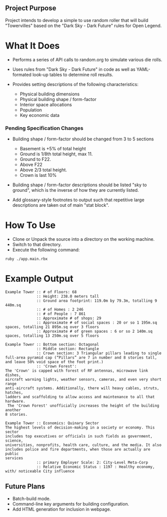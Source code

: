 [_metadata_:author_name]:- "Michel R Vaillancourt"
[_metadata_:author_email]:- "Michel@MichelRVaillancourt.com"
[_metadata_:studio_name]:- "Wolfstar Studios"
[_metadata_:project_start_date]:- "01 Dec 2021 - Afternoon"
[_metadata_:tags]:- "ttrpg ruby markdown"

[_metadata_:version]:- "1.1.0"
[_metadata_:last_change_date]:- "05 Mar 2022 @ 08h55ADT"


Project Purpose
---------------

Project intends to develop a simple to use random roller that will build "Towervilles" based on the "Dark Sky - Dark Future" rules for Open Legend.

What It Does
============

  * Performs a series of API calls to random.org to simulate various die rolls.
  * Uses rules from "Dark Sky - Dark Future" in code as well as YAML-formated look-up tables to determine roll results.
  * Provides setting descriptions of the following characteristics:

    + Physical building dimensions
    + Physical building shape / form-factor
    + Interior space allocations
    + Population
    + Key economic data

### Pending Specification Changes

 * Building shape / form-factor should be changed from 3 to 5 sections
    + Basement is +5% of total height
    + Ground is 1/8th total height, max 11.
    + Ground to F22.
    + Above F22
    + Above 2/3 total height.
    + Crown is last 10%

  * Building shape / form-factor descriptions should be listed "sky to ground", which is the inverse of how they are currently listed.

  * Add glossary-style footnotes to output such that repetitive large descriptions are taken out of main "stat block".

How To Use
==========

 * Clone or Unpack the source into a directory on the working machine.
 * Switch to that directory.
 * Execute the following command:

`ruby ./app.main.rbx`

Example Output
==============

    Example Tower :: # of Floors: 68
                  :: Height: 238.0 meters tall
                  :: Ground area footprint: 119.0m by 79.3m, totalling 9 440m.sq
                  :: # of Homes : 2 246
                  :: # of People : 7 861
                  :: Approximate # of shops: 29
                  :: Approximate # of social spaces : 20 or so 1 195m.sq spaces, totalling 21 895m.sq over 3 floors
                  :: Approximate # of green spaces : 6 or so 2 140m.sq spaces, totalling 13 250m.sq over 5 floors

    Example Tower :: Bottom section: Octagonal
                  :: Middle section: Rectangle
                  :: Crown section: 3 Triangular pillars leading to single full-area pyramid cap (“Pillars” are 7 in number and 8 stories tall, and leave 50% void space of the foot print.)
                  :: 'Crown Forest':
    The 'Crown' is capped with forest of RF antennas, microwave link dishes,
    aircraft warning lights, weather sensors, cameras, and even very short range
    anti-aircraft systems. Additionally, there will heavy cables, struts, hatches,
    ladders and scaffolding to allow access and maintenance to all that hardware.
     The 'Crown Forest' unofficially increases the height of the building another
    8 stories.

    Example Tower :: Economics: Quinary Sector
    The highest levels of decision-making in a society or economy. This sector
    includes top executives or officials in such fields as government, science,
    universities, nonprofits, health care, culture, and the media. It also
    includes police and fire departments, when those are actually are public
    services
                  :: primary Employer Scale: 2: City-Level Meta-Corp
                  :: Relative Economic Status : 1197 : Healthy economy, with/ noticeable City influence

Future Plans
------------

* Batch-build mode.
* Command-line key arguments for building configuration.
* Add HTML generation for inclusion in webpage.
